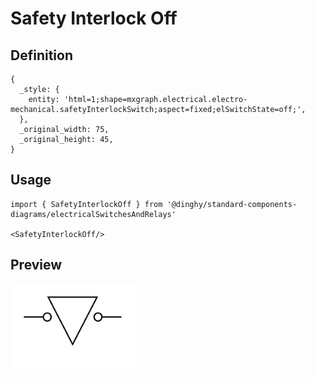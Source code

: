 # Safety Interlock Off

## Definition

```
{
  _style: { 
    entity: 'html=1;shape=mxgraph.electrical.electro-mechanical.safetyInterlockSwitch;aspect=fixed;elSwitchState=off;',
  },
  _original_width: 75,
  _original_height: 45,
}
```

## Usage

```
import { SafetyInterlockOff } from '@dinghy/standard-components-diagrams/electricalSwitchesAndRelays'

<SafetyInterlockOff/>
```

## Preview

<img src="./safety-interlock-off.png" width="200"/>
